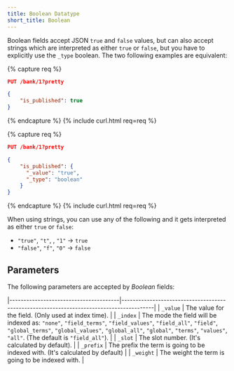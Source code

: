 ```yaml
---
title: Boolean Datatype
short_title: Boolean
---
```


Boolean fields accept JSON `true` and `false` values, but can also accept
strings which are interpreted as either `true` or `false`, but you have to
explicitly use the `_type` boolean. The two following examples are equivalent:


{% capture req %}

```json
PUT /bank/1?pretty

{
    "is_published": true
}
```
{% endcapture %}
{% include curl.html req=req %}


{% capture req %}

```json
PUT /bank/1?pretty

{
    "is_published": {
      "_value": "true",
      "_type": "boolean"
    }
}
```
{% endcapture %}
{% include curl.html req=req %}


When using strings, you can use any of the following and it gets interpreted
as either `true` or `false`:

* `"true"`, `"t"`, , `"1"` -> `true`
* `"false"`, `"f"`, `"0"` -> `false`


## Parameters

The following parameters are accepted by _Boolean_ fields:

|---------------------------------------|-----------------------------------------------------------------------------------------|
| `_value`                              | The value for the field. (Only used at index time).                                     |
| `_index`                              | The mode the field will be indexed as: `"none"`, `"field_terms"`, `"field_values"`, `"field_all"`, `"field"`, `"global_terms"`, `"global_values"`, `"global_all"`, `"global"`, `"terms"`, `"values"`, `"all"`. (The default is `"field_all"`). |
| `_slot`                               | The slot number. (It's calculated by default).                                          |
| `_prefix`                             | The prefix the term is going to be indexed with. (It's calculated by default)           |
| `_weight`                             | The weight the term is going to be indexed with.                                        |

